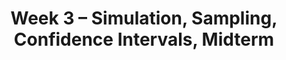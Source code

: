 ---
title: Week 3 – Simulation, Sampling, Confidence Intervals, Midterm
weekNumber: 3
days:
    - date: 2025-07-14
      events:
        - name: LEC 8
          type: lecture
          title: Simulation, Distributions and Sampling
          # url: http://datahub.ucsd.edu/user-redirect/git-sync?repo=https://github.com/dsc-courses/dsc10-2025-sp&subPath=lectures/lec08/lec08.ipynb
          # html: resources/lectures/lec08/lec08.html
          podcast:
          # readings:
          #   - name: BPD 1-6
          #     url: https://notes.dsc10.com/01-getting_started/tools.html
        - name: QUIZ 2
          type: quiz
          title: Quiz 2 covers Lectures 4-7
        - name: LAB 3
          type: lab
          title: DataFrames, Control Flow, and Probability

    - date: 2025-07-15
      events:
        - name: LEC 9
          type: lecture
          title: Distributions and Sampling Continued, Bootstrapping and Confidence
          # url: http://datahub.ucsd.edu/user-redirect/git-sync?repo=https://github.com/dsc-courses/dsc10-2025-sp&subPath=lectures/lec09/lec09.ipynb
          # html: resources/lectures/lec09/lec09.html
          podcast:
          # readings:
          #   - name: BPD 1-6
          #     url: https://notes.dsc10.com/01-getting_started/tools.html
        - name: HW 3
          type: hw
          title: DataFrames, Control Flow, and Probability

    - date: 2025-07-16
      events:
        - name: LEC 10
          type: lecture
          title: Confidence Intervals, Center and Spread, Midterm Review
          # url: http://datahub.ucsd.edu/user-redirect/git-sync?repo=https://github.com/dsc-courses/dsc10-2025-sp&subPath=lectures/lec10/lec10.ipynb
          # html: resources/lectures/lec10/lec10.html
          podcast:
          # readings:
          #   - name: BPD 1-6
          #     url: https://notes.dsc10.com/01-getting_started/tools.html
        - name: LAB 4
          type: lab
          title: Simulation, Sampling, Bootstrapping
          
    - date: 2025-07-17
      events:
        - name: LAB 4
          type: lab
          title: Simulation, Sampling, Bootstrapping

    - date: 2025-07-18
      events:
        - name: EXAM
          type: exam
          title: <b>Midterm Exam covers Lectures 1-8</b>
---